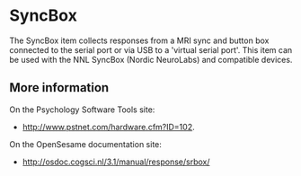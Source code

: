 # SyncBox

The SyncBox item collects responses from a MRI sync and button box connected to the serial port or via USB to a 'virtual serial port'. This item can be used with the NNL SyncBox (Nordic NeuroLabs) and compatible devices.

## More information

On the Psychology Software Tools site:

- <http://www.pstnet.com/hardware.cfm?ID=102>.

On the OpenSesame documentation site:

- <http://osdoc.cogsci.nl/3.1/manual/response/srbox/>
